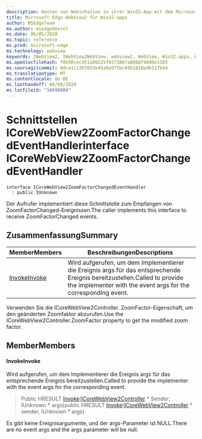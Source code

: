 ```yaml
---
description: Hosten von Webinhalten in ihrer Win32-App mit dem Microsoft Edge WebView2-Steuerelement
title: Microsoft Edge-WebView2 für Win32-apps
author: MSEdgeTeam
ms.author: msedgedevrel
ms.date: 06/05/2020
ms.topic: reference
ms.prod: microsoft-edge
ms.technology: webview
keywords: IWebView2, IWebView2WebView, webview2, WebView, Win32-apps, Win32, Edge, ICoreWebView2, ICoreWebView2Controller, Browser-Steuerelement, Edge-HTML
ms.openlocfilehash: f0b90cec451a80225f657386fa06b8740d6e1385
ms.sourcegitcommit: 8dca1c1367853e45a0a975bc89b1818adb117bd4
ms.translationtype: MT
ms.contentlocale: de-DE
ms.lasthandoff: 06/08/2020
ms.locfileid: "10698889"
---
```

# <span data-ttu-id="c4314-104">Schnittstellen ICoreWebView2ZoomFactorChangedEventHandler</span><span class="sxs-lookup"><span data-stu-id="c4314-104">interface ICoreWebView2ZoomFactorChangedEventHandler</span></span> 

```
interface ICoreWebView2ZoomFactorChangedEventHandler
  : public IUnknown
```

<span data-ttu-id="c4314-105">Der Aufrufer implementiert diese Schnittstelle zum Empfangen von ZoomFactorChanged-Ereignissen.</span><span class="sxs-lookup"><span data-stu-id="c4314-105">The caller implements this interface to receive ZoomFactorChanged events.</span></span>

## <span data-ttu-id="c4314-106">Zusammenfassung</span><span class="sxs-lookup"><span data-stu-id="c4314-106">Summary</span></span>

 <span data-ttu-id="c4314-107">Member</span><span class="sxs-lookup"><span data-stu-id="c4314-107">Members</span></span>                        | <span data-ttu-id="c4314-108">Beschreibungen</span><span class="sxs-lookup"><span data-stu-id="c4314-108">Descriptions</span></span>
--------------------------------|---------------------------------------------
[<span data-ttu-id="c4314-109">Invoke</span><span class="sxs-lookup"><span data-stu-id="c4314-109">Invoke</span></span>](#invoke) | <span data-ttu-id="c4314-110">Wird aufgerufen, um dem Implementierer die Ereignis args für das entsprechende Ereignis bereitzustellen.</span><span class="sxs-lookup"><span data-stu-id="c4314-110">Called to provide the implementer with the event args for the corresponding event.</span></span>

<span data-ttu-id="c4314-111">Verwenden Sie die ICoreWebView2Controller. ZoomFactor-Eigenschaft, um den geänderten Zoomfaktor abzurufen.</span><span class="sxs-lookup"><span data-stu-id="c4314-111">Use the ICoreWebView2Controller.ZoomFactor property to get the modified zoom factor.</span></span>

## <span data-ttu-id="c4314-112">Member</span><span class="sxs-lookup"><span data-stu-id="c4314-112">Members</span></span>

#### <span data-ttu-id="c4314-113">Invoke</span><span class="sxs-lookup"><span data-stu-id="c4314-113">Invoke</span></span> 

<span data-ttu-id="c4314-114">Wird aufgerufen, um dem Implementierer die Ereignis args für das entsprechende Ereignis bereitzustellen.</span><span class="sxs-lookup"><span data-stu-id="c4314-114">Called to provide the implementer with the event args for the corresponding event.</span></span>

> <span data-ttu-id="c4314-115">Public HRESULT [Invoke](#invoke)([ICoreWebView2Controller](icorewebview2controller.md) \* Sender; IUnknown \* args)</span><span class="sxs-lookup"><span data-stu-id="c4314-115">public HRESULT [Invoke](#invoke)([ICoreWebView2Controller](icorewebview2controller.md) \* sender, IUnknown \* args)</span></span>

<span data-ttu-id="c4314-116">Es gibt keine Ereignisargumente, und der args-Parameter ist NULL.</span><span class="sxs-lookup"><span data-stu-id="c4314-116">There are no event args and the args parameter will be null.</span></span>

